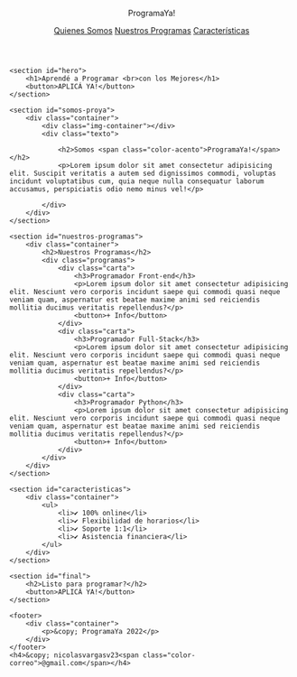<!DOCTYPE html>
<html lang="en">
<head>
    <title>ProgramaYa!</title>
    <link rel="stylesheet" href="indexx.css">
</head>
<body>
    <header>
        <div class="container">
            <p class="logo">ProgramaYa!</p>
            <nav>
                <a href="#somos-proya">Quienes Somos</a>
                <a href="#nuestros-programas">Nuestros Programas</a>
                <a href="#caracteristicas">Características</a>
            </nav>
        </div>
    </header>

    <section id="hero">
        <h1>Aprendé a Programar <br>con los Mejores</h1>
        <button>APLICÁ YA!</button>
    </section>

    <section id="somos-proya">
        <div class="container">
            <div class="img-container"></div>
            <div class="texto">
            
                <h2>Somos <span class="color-acento">ProgramaYa!</span></h2>
                <p>Lorem ipsum dolor sit amet consectetur adipisicing elit. Suscipit veritatis a autem sed dignissimos commodi, voluptas incidunt voluptatibus cum, quia neque nulla consequatur laborum accusamus, perspiciatis odio nemo minus vel!</p>
            
            </div>
        </div>
    </section>

    <section id="nuestros-programas">
        <div class="container">
            <h2>Nuestros Programas</h2>
            <div class="programas">
                <div class="carta">
                    <h3>Programador Front-end</h3>
                    <p>Lorem ipsum dolor sit amet consectetur adipisicing elit. Nesciunt vero corporis incidunt saepe qui commodi quasi neque veniam quam, aspernatur est beatae maxime animi sed reiciendis mollitia ducimus veritatis repellendus?</p>
                    <button>+ Info</button>
                </div>
                <div class="carta">
                    <h3>Programador Full-Stack</h3>
                    <p>Lorem ipsum dolor sit amet consectetur adipisicing elit. Nesciunt vero corporis incidunt saepe qui commodi quasi neque veniam quam, aspernatur est beatae maxime animi sed reiciendis mollitia ducimus veritatis repellendus?</p>
                    <button>+ Info</button>
                </div>
                <div class="carta">
                    <h3>Programador Python</h3>
                    <p>Lorem ipsum dolor sit amet consectetur adipisicing elit. Nesciunt vero corporis incidunt saepe qui commodi quasi neque veniam quam, aspernatur est beatae maxime animi sed reiciendis mollitia ducimus veritatis repellendus?</p>
                    <button>+ Info</button>
                </div>  
            </div>
        </div>
    </section>

    <section id="caracteristicas">
        <div class="container">
            <ul>
                <li>✔️ 100% online</li>
                <li>✔️ Flexibilidad de horarios</li>
                <li>✔️ Soporte 1:1</li>
                <li>✔️ Asistencia financiera</li>
            </ul>
        </div>
    </section>

    <section id="final">
        <h2>Listo para programar?</h2>
        <button>APLICÁ YA!</button>
    </section>

    <footer>
        <div class="container">
            <p>&copy; ProgramaYa 2022</p>
        </div>
    </footer>
    <h4>&copy; nicolasvargasv23<span class="color-correo">@gmail.com</span></h4>
</body>
</html>
